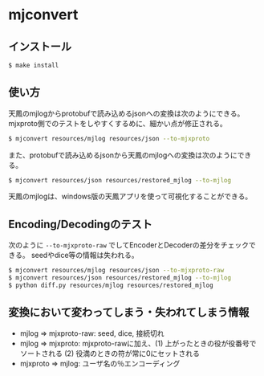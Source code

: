 # mjconvert

## インストール

```sh
$ make install
```

## 使い方

天鳳のmjlogからprotobufで読み込めるjsonへの変換は次のようにできる。
mjxproto側でのテストをしやすくするめに、細かい点が修正される。

```sh
$ mjconvert resources/mjlog resources/json --to-mjxproto
```

また、protobufで読み込めるjsonから天鳳のmjlogへの変換は次のようにできる。

```sh
$ mjconvert resources/json resources/restored_mjlog --to-mjlog
```

天鳳のmjlogは、windows版の天鳳アプリを使って可視化することができる。


## Encoding/Decodingのテスト

次のように `--to-mjxproto-raw` でしてEncoderとDecoderの差分をチェックできる。
seedやdice等の情報は失われる。

```sh
$ mjconvert resources/mjlog resources/json --to-mjxproto-raw
$ mjconvert resources/json resources/restored_mjlog --to-mjlog
$ python diff.py resources/mjlog resources/restored_mjlog
```

## 変換において変わってしまう・失われてしまう情報

- mjlog => mjxproto-raw: seed, dice, 接続切れ
- mjlog => mjxproto: mjxproto-rawに加え、(1) 上がったときの役が役番号でソートされる (2) 役満のときの符が常に0にセットされる
- mjxproto => mjlog: ユーザ名の％エンコーディング
